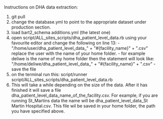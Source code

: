 Instructions on DHA data extraction:
1. git pull
2. change the database.yml to point to the appropriate dataset under production section.
3. load bart2_schema additions.yml (the latest one)
4. open  script/ALL_sites_scripts/dha_patient_level_data.rb using your favourite editor and change the following on line 13:
		-  "/home/user/dha_patient_level_data_" + "#{facility_name}" + ".csv" replace the user with the name of your home folder. 
        - for example deliwe is the name of my home folder then the statement will look like: "/home/deliwe/dha_patient_level_data_" + "#{facility_name}" + ".csv"
        - save the file
5. on the terminal run this:
   script/runner script/ALL_sites_scripts/dha_patient_level_data.rb
6. This will take a while depending on the size of the data. After it has finished it will save a file dha_patient_level_data_name_of_the_facility.csv. For example, if you  are running St_Martins data the name will be dha_patient_level_data_St Martin Hospital.csv. This file wil be saved in your home folder, the path you have specified above.
